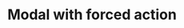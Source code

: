 ---
layout: pattern
categories: [patterns, modal]
title: Modal with forced action
type: [detail-page]
permalink: /patterns/modal/modal-forced-action/
overview: Lorem ipsum dolor sit amet, consectetur adipiscing elit, sed do eiusmod tempor incididunt ut labore et dolore magna aliqua. Interdum velit euismod in pellentesque. 
description: |
    
usa-link: "https://designsystem.digital.gov/components/modal/"
specification: |
modal-class:
### additional modal component style
modal-type: 
### if large modal include class usa-modal--lg in modal-type variable
modal: Open modal with forced action
modal-title: Your session will end soon
modal-description: You’ve been inactive for too long Please choose to stay signed in or sign out. Otherwise, you’ll be signed out automatically in 5 minutes.
modal-button: Yes, stay signed in
modal-link: Sign out

yml: |
    
    modal-class:
    modal-type:
    ### options:
        ### usa-modal--lg: large modal
    modal: Open modal with forced action
    modal-title: Your session will end soon
    modal-description: You’ve been inactive for too long Please choose to stay signed in or sign out. Otherwise, you’ll be signed out automatically in 5 minutes.
    modal-button: Yes, stay signed in
    modal-link: Sign out
jekyll: |

  "{% include patterns/modal/modal-forced-action.md %}"

#spec:

### Paths to view design and code... 
## designimg: can be used to show an image of the design until a coded version can be created. The htmlpath & csspath should be located in the pattens folder. Read more about creating coded components in /docs/creating-patterns 
# designimg: 
htmlpath: patterns/modal/modal-forced-action.md
csspath: patterns/modal/index.scss
---